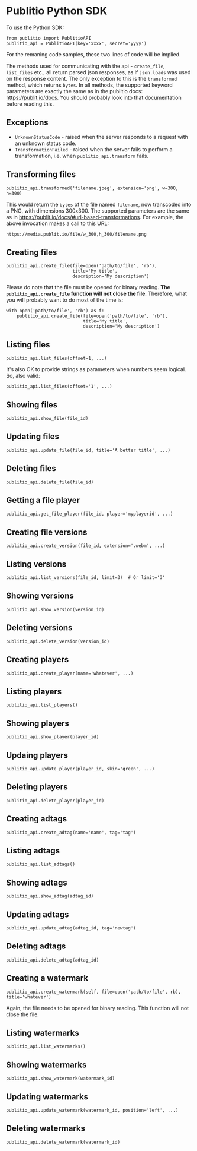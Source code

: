 # Publitio Python SDK

To use the Python SDK:

```
from publitio import PublitioAPI
publitio_api = PublitioAPI(key='xxxx', secret='yyyy')
```

For the remaning code samples, these two lines of code will be implied.

The methods used for communicating with the api - `create_file`, `list_files` etc., all return parsed json responses, as if `json.loads` was used on the response content. The only exception to this is the `transformed` method, which returns `bytes`. In all methods, the supported keyword parameters are exactly the same as in the publitio docs: https://publit.io/docs. You should probably look into that documentation before reading this.


## Exceptions
 - `UnknownStatusCode` - raised when the server responds to a request with an unknown status code.
 - `TransformationFailed` - raised when the server fails to perform a transformation, i.e. when `publitio_api.transform` fails.

## Transforming files
```
publitio_api.transformed('filename.jpeg', extension='png', w=300, h=300)
```

This would return the `bytes` of the file named `filename`, now transcoded into a PNG, with dimensions 300x300. The supported parameters are the same as in https://publit.io/docs/#url-based-transformations. For example, the above invocation makes a call to this URL:
```
https://media.publit.io/file/w_300,h_300/filename.png
```


## Creating files
```
publitio_api.create_file(file=open('path/to/file', 'rb'),
                         title='My title',
                         description='My description')
```
Please do note that the file must be opened for binary reading. **The `publitio_api.create_file` function will not close the file**. Therefore, what you will probably want to do most of the time is:
```
with open('path/to/file', 'rb') as f:
    publitio_api.create_file(file=open('path/to/file', 'rb'),
                             title='My title',
                             description='My description')
```


## Listing files
```
publitio_api.list_files(offset=1, ...)
```

It's also OK to provide strings as parameters when numbers seem logical. So, also valid:

```
publitio_api.list_files(offset='1', ...)
```


## Showing files
```
publitio_api.show_file(file_id)
```


## Updating files
```
publitio_api.update_file(file_id, title='A better title', ...)
```


## Deleting files
```
publitio_api.delete_file(file_id)
```


## Getting a file player
```
publitio_api.get_file_player(file_id, player='myplayerid', ...)
```


## Creating file versions
```
publitio_api.create_version(file_id, extension='.webm', ...)
```


## Listing versions
```
publitio_api.list_versions(file_id, limit=3)  # Or limit='3'
```


## Showing versions
```
publitio_api.show_version(version_id)
```


## Deleting versions
```
publitio_api.delete_version(version_id)
```


## Creating players
```
publitio_api.create_player(name='whatever', ...)
```


## Listing players
```
publitio_api.list_players()
```


## Showing players
```
publitio_api.show_player(player_id)
```


## Updaing players
```
publitio_api.update_player(player_id, skin='green', ...)
```


## Deleting players
```
publitio_api.delete_player(player_id)
```


## Creating adtags
```
publitio_api.create_adtag(name='name', tag='tag')
```


## Listing adtags
```
publitio_api.list_adtags()
```


## Showing adtags
```
publitio_api.show_adtag(adtag_id)
```


## Updating adtags
```
publitio_api.update_adtag(adtag_id, tag='newtag')
```


## Deleting adtags
```
publitio_api.delete_adtag(adtag_id)
```


## Creating a watermark
```
publitio_api.create_watermark(self, file=open('path/to/file', rb), title='whatever')
```
Again, the file needs to be opened for binary reading. This function will not close the file.


## Listing watermarks
```
publitio_api.list_watermarks()
```

## Showing watermarks
```
publitio_api.show_watermark(watermark_id)
```


## Updating watermarks
```
publitio_api.update_watermark(watermark_id, position='left', ...)
```

## Deleting watermarks
```
publitio_api.delete_watermark(watermark_id)
```
